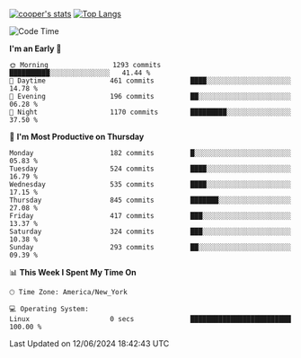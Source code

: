 [![cooper's stats](https://github-readme-stats-l2ak-km2n59e3j-coopjzs-projects.vercel.app/api?username=coopjz&count_private=true)](https://github.com/coopjz/github-readme-stats)
[![Top Langs](https://github-readme-stats-l2ak-km2n59e3j-coopjzs-projects.vercel.app/api/top-langs/?username=coopjz&count_private=true&langs_count=8&layout=compact&&hide=C)](https://github.com/coopjz/github-readme-stats)
<!--START_SECTION:waka-->
![Code Time](http://img.shields.io/badge/Code%20Time-36%20hrs%2016%20mins-blue)

**I'm an Early 🐤** 

```text
🌞 Morning                1293 commits        ██████████░░░░░░░░░░░░░░░   41.44 % 
🌆 Daytime                461 commits         ████░░░░░░░░░░░░░░░░░░░░░   14.78 % 
🌃 Evening                196 commits         ██░░░░░░░░░░░░░░░░░░░░░░░   06.28 % 
🌙 Night                  1170 commits        █████████░░░░░░░░░░░░░░░░   37.50 % 
```
📅 **I'm Most Productive on Thursday** 

```text
Monday                   182 commits         █░░░░░░░░░░░░░░░░░░░░░░░░   05.83 % 
Tuesday                  524 commits         ████░░░░░░░░░░░░░░░░░░░░░   16.79 % 
Wednesday                535 commits         ████░░░░░░░░░░░░░░░░░░░░░   17.15 % 
Thursday                 845 commits         ███████░░░░░░░░░░░░░░░░░░   27.08 % 
Friday                   417 commits         ███░░░░░░░░░░░░░░░░░░░░░░   13.37 % 
Saturday                 324 commits         ███░░░░░░░░░░░░░░░░░░░░░░   10.38 % 
Sunday                   293 commits         ██░░░░░░░░░░░░░░░░░░░░░░░   09.39 % 
```


📊 **This Week I Spent My Time On** 

```text
🕑︎ Time Zone: America/New_York

💻 Operating System: 
Linux                    0 secs              █████████████████████████   100.00 % 
```


 Last Updated on 12/06/2024 18:42:43 UTC
<!--END_SECTION:waka-->
